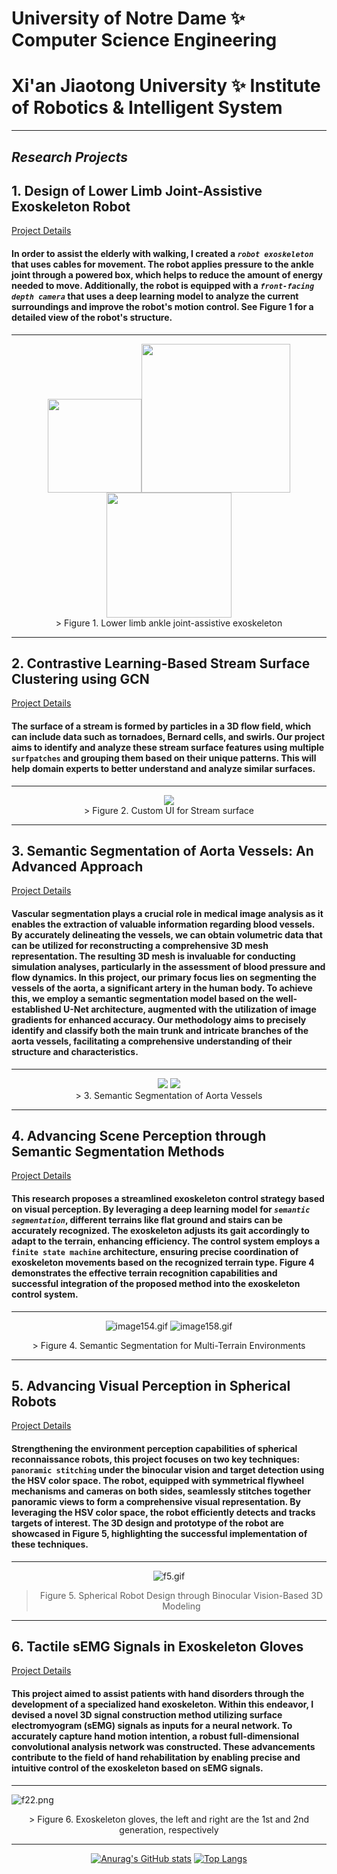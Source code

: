 # University of Notre Dame ✨ Computer Science Engineering
# Xi'an Jiaotong University ✨ Institute of Robotics & Intelligent System
---
## ***Research Projects***
## 1. Design of Lower Limb Joint-Assistive Exoskeleton Robot

[Project Details](https://github.com/adlsn/Lower-limb-ankle-lasso-exoskeleton-robot)

#### In order to assist the elderly with walking, I created a *`robot exoskeleton`* that uses cables for movement. The robot applies pressure to the ankle joint through a powered box, which helps to reduce the amount of energy needed to move. Additionally, the robot is equipped with a *`front-facing depth camera`* that uses a deep learning model to analyze the current surroundings and improve the robot's motion control. See Figure 1 for a detailed view of the robot's structure.
---
<div align='center'>
<img src='1.png' width='150'><img src='背面2.png' width='238'><img src='正面1.png' width='200'>
</div> 
<div align='center'>
> Figure 1. Lower limb ankle joint-assistive exoskeleton
</div>

---
## 2. Contrastive Learning-Based Stream Surface Clustering using GCN

[Project Details](https://github.com/adlsn/Surf-Patch)

#### The surface of a stream is formed by particles in a 3D flow field, which can include data such as tornadoes, Bernard cells, and swirls. Our project aims to identify and analyze these stream surface features using multiple `surfpatches` and grouping them based on their unique patterns. This will help domain experts to better understand and analyze similar surfaces.
---
<div align='center'>
<img src='video.gif'>
</div> 
<div align='center'>
> Figure 2. Custom UI for Stream surface
</div>

--- 
## 3. Semantic Segmentation of Aorta Vessels: An Advanced Approach

[Project Details](https://github.com/adlsn/Aorta_Segmentation)

#### Vascular segmentation plays a crucial role in medical image analysis as it enables the extraction of valuable information regarding blood vessels. By accurately delineating the vessels, we can obtain volumetric data that can be utilized for reconstructing a comprehensive 3D mesh representation. The resulting 3D mesh is invaluable for conducting simulation analyses, particularly in the assessment of blood pressure and flow dynamics. In this project, our primary focus lies on segmenting the vessels of the aorta, a significant artery in the human body. To achieve this, we employ a semantic segmentation model based on the well-established U-Net architecture, augmented with the utilization of image gradients for enhanced accuracy. Our methodology aims to precisely identify and classify both the main trunk and intricate branches of the aorta vessels, facilitating a comprehensive understanding of their structure and characteristics.
---
<div align='center'>
<img src='Picture3.png'>
<img src='medical_image.png'>
</div> 
<div align='center'>
>  3. Semantic Segmentation of Aorta Vessels
</div>

---
## 4. Advancing Scene Perception through Semantic Segmentation Methods

[Project Details](https://github.com/adlsn/Visual-perception-control-project-of-Exoskeleton-Robot)

#### This research proposes a streamlined exoskeleton control strategy based on visual perception. By leveraging a deep learning model for *`semantic segmentation`*, different terrains like flat ground and stairs can be accurately recognized. The exoskeleton adjusts its gait accordingly to adapt to the terrain, enhancing efficiency. The control system employs a `finite state machine` architecture, ensuring precise coordination of exoskeleton movements based on the recognized terrain type. Figure 4 demonstrates the effective terrain recognition capabilities and successful integration of the proposed method into the exoskeleton control system.
---
<div align='center'>
  
![image154.gif](image154.gif) ![image158.gif](image158.gif)
  
</div>
<div align='center'>
> Figure 4. Semantic Segmentation for Multi-Terrain Environments
</div>
  
---
## 5. Advancing Visual Perception in Spherical Robots

[Project Details](https://github.com/adlsn/Spherical-robot-machine-vision)

#### Strengthening the environment perception capabilities of spherical reconnaissance robots, this project focuses on two key techniques: `panoramic stitching` under the binocular vision and target detection using the HSV color space. The robot, equipped with symmetrical flywheel mechanisms and cameras on both sides, seamlessly stitches together panoramic views to form a comprehensive visual representation. By leveraging the HSV color space, the robot efficiently detects and tracks targets of interest. The 3D design and prototype of the robot are showcased in Figure 5, highlighting the successful implementation of these techniques.
---
<div align='center'>
  
![f5.gif](f5.gif)

</div>

<div align='center'>
  
> Figure 5. Spherical Robot Design through Binocular Vision-Based 3D Modeling

</div>

---
## 6. Tactile sEMG Signals in Exoskeleton Gloves

[Project Details](https://github.com/adlsn/sEMG-processing-software-design)

#### This project aimed to assist patients with hand disorders through the development of a specialized hand exoskeleton. Within this endeavor, I devised a novel 3D signal construction method utilizing surface electromyogram (sEMG) signals as inputs for a neural network. To accurately capture hand motion intention, a robust full-dimensional convolutional analysis network was constructed. These advancements contribute to the field of hand rehabilitation by enabling precise and intuitive control of the exoskeleton based on sEMG signals.

---
![f22.png](f22.png)
<div align='center'>
> Figure 6. Exoskeleton gloves, the left and right are the 1st and 2nd generation, respectively
</div>
  
---
<div align='center'>
  
[![Anurag's GitHub stats](https://github-readme-stats.vercel.app/api?username=adlsn&theme=radical&count_private=true&hide=stars)](https://github.com/anuraghazra/github-readme-stats)
[![Top Langs](https://github-readme-stats.vercel.app/api/top-langs/?username=adlsn&langs_count=5&hide=C,Assembly&theme=radical)](https://github.com/anuraghazra/github-readme-stats)
  
</div>

<!--
**adlsn/adlsn** is a ✨ _special_ ✨ repository because its `README.md` (this file) appears on your GitHub profile.

Here are some ideas to get you started:

- 🔭 I’m currently working on ...
- 🌱 I’m currently learning ...
- 👯 I’m looking to collaborate on ...
- 🤔 I’m looking for help with ...
- 💬 Ask me about ...
- 📫 How to reach me: ...
- 😄 Pronouns: ...
- ⚡ Fun fact: ...
-->
